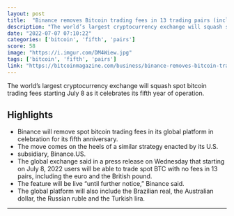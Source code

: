 ```yaml
---
layout: post
title:  "Binance removes Bitcoin trading fees in 13 trading pairs (including USDT, USDC, euro and £)"
description: "The world’s largest cryptocurrency exchange will squash spot bitcoin trading fees starting July 8 as it celebrates its fifth year of operation."
date: "2022-07-07 07:10:22"
categories: ['bitcoin', 'fifth', 'pairs']
score: 58
image: "https://i.imgur.com/DM4Wiew.jpg"
tags: ['bitcoin', 'fifth', 'pairs']
link: "https://bitcoinmagazine.com/business/binance-removes-bitcoin-trading-fees"
---
```


The world’s largest cryptocurrency exchange will squash spot bitcoin trading fees starting July 8 as it celebrates its fifth year of operation.

## Highlights

- Binance will remove spot bitcoin trading fees in its global platform in celebration for its fifth anniversary.
- The move comes on the heels of a similar strategy enacted by its U.S.
- subsidiary, Binance.US.
- The global exchange said in a press release on Wednesday that starting on July 8, 2022 users will be able to trade spot BTC with no fees in 13 pairs, including the euro and the British pound.
- The feature will be live “until further notice,” Binance said.
- The global platform will also include the Brazilian real, the Australian dollar, the Russian ruble and the Turkish lira.

---
